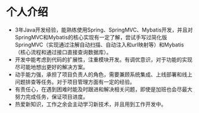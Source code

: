 # 个人介绍
* 3年Java开发经验，能熟练使用Spring、SpringMVC、Mybatis开发，并且对SpringMVC和Mybatis的核心实现有一定了解，尝试手写过简化版SpringMVC（实现通过注解自动扫描、自动注入和url映射等）和Mybatis（核心流程和通过接口直接查询数据库）。
* 开发中能考虑到代码的扩展性，注重模块开发。有调优意识，对于功能的实现尽可能地想出更好的解决方案。
* 动手能力强，承担了项目负责人的角色，需要兼顾系统集成、上线部署和线上问题排查等任务。对于项目管理方面有一定的经验。
* 有责任心，在遇到困难时能及时跟进和解决相关问题，即使是加班也会尽最大努力完成任务，保证项目进度。
* 热爱新知识，工作之余会主动学习新技术，并且用到工作开发中。